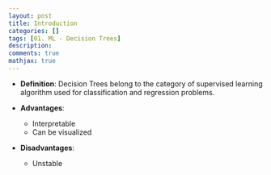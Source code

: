 ```yaml
---
layout: post
title: Introduction
categories: []
tags: [01. ML - Decision Trees]
description:
comments: true
mathjax: true
---
```


* **Definition**:
	Decision Trees belong to the category of supervised learning algorithm used for classification and regression problems.

* **Advantages**:
	* Interpretable
	* Can be visualized

* **Disadvantages**:
	* Unstable